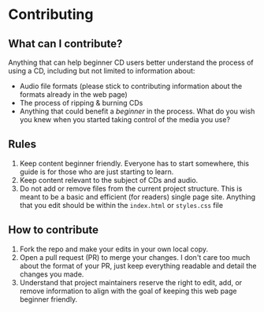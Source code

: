 # Contributing

## What can I contribute?

Anything that can help beginner CD users better understand the process of using a CD, including but not limited to information about:

- Audio file formats (please stick to contributing information about the formats already in the web page)
- The process of ripping & burning CDs
- Anything that could benefit a _beginner_ in the process. What do you wish you knew when you started taking control of the media you use?

## Rules

1. Keep content beginner friendly. Everyone has to start somewhere, this guide is for those who are just starting to learn.
2. Keep content relevant to the subject of CDs and audio.
3. Do not add or remove files from the current project structure. This is meant to be a basic and efficient (for readers) single page site. Anything that you edit should be within the `index.html` or `styles.css` file

## How to contribute

1. Fork the repo and make your edits in your own local copy.
2. Open a pull request (PR) to merge your changes. I don't care too much about the format of your PR, just keep everything readable and detail the changes you made.
3. Understand that project maintainers reserve the right to edit, add, or remove information to align with the goal of keeping this web page beginner friendly.
